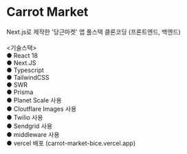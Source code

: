 # Carrot Market
Next.js로 제작한 '당근마켓' 앱 풀스택 클론코딩 (프론트엔드, 백엔드) <br />
<br />
<기술스택><br />
● React 18 <br />
● Next.JS <br />
● Typescript <br />
● TailwindCSS <br />
● SWR <br />
● Prisma <br />
● Planet Scale 사용 <br />
● Cloutflare Images 사용 <br />
● Twilio 사용 <br />
● Sendgrid 사용 <br />
● middleware 사용 <br />
● vercel 배포 (carrot-market-bice.vercel.app)
